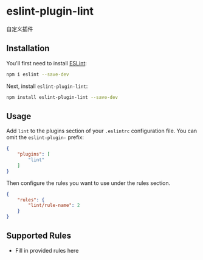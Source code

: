 # eslint-plugin-lint

自定义插件

## Installation

You'll first need to install [ESLint](https://eslint.org/):

```sh
npm i eslint --save-dev
```

Next, install `eslint-plugin-lint`:

```sh
npm install eslint-plugin-lint --save-dev
```

## Usage

Add `lint` to the plugins section of your `.eslintrc` configuration file. You can omit the `eslint-plugin-` prefix:

```json
{
    "plugins": [
        "lint"
    ]
}
```


Then configure the rules you want to use under the rules section.

```json
{
    "rules": {
        "lint/rule-name": 2
    }
}
```

## Supported Rules

* Fill in provided rules here


